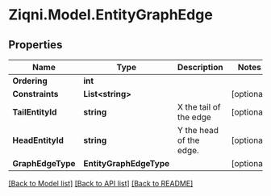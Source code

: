 
# Ziqni.Model.EntityGraphEdge

## Properties

Name | Type | Description | Notes
------------ | ------------- | ------------- | -------------
**Ordering** | **int** |  | 
**Constraints** | **List&lt;string&gt;** |  | [optional] 
**TailEntityId** | **string** | X the tail of the edge  | [optional] 
**HeadEntityId** | **string** | Y the head of the edge. | [optional] 
**GraphEdgeType** | **EntityGraphEdgeType** |  | [optional] 

[[Back to Model list]](../README.md#documentation-for-models)
[[Back to API list]](../README.md#documentation-for-api-endpoints)
[[Back to README]](../README.md)

